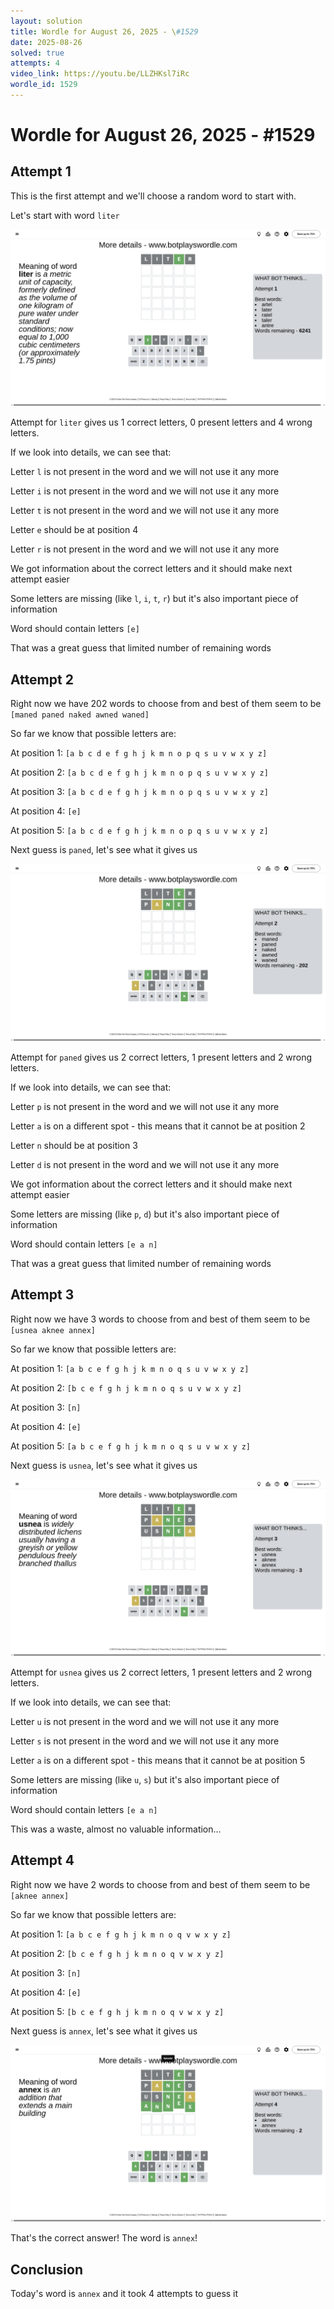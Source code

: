 ```yaml
---
layout: solution
title: Wordle for August 26, 2025 - \#1529
date: 2025-08-26
solved: true
attempts: 4
video_link: https://youtu.be/LLZHKsl7iRc
wordle_id: 1529
---
```


# Wordle for August 26, 2025 - \#1529

## Attempt 1

This is the first attempt and we'll choose a random word to start with.

Let's start with word `liter`

![Attempt 1](2025-08-26/attempt-1.png)

Attempt for `liter` gives us 1 correct letters, 0 present letters and 4 wrong letters.

If we look into details, we can see that:

Letter `l` is not present in the word and we will not use it any more

Letter `i` is not present in the word and we will not use it any more

Letter `t` is not present in the word and we will not use it any more

Letter `e` should be at position 4

Letter `r` is not present in the word and we will not use it any more

We got information about the correct letters and it should make next attempt easier

Some letters are missing (like `l`, `i`, `t`, `r`) but it's also important piece of information

Word should contain letters `[e]`

That was a great guess that limited number of remaining words



## Attempt 2

Right now we have 202 words to choose from and best of them seem to be `[maned paned naked awned waned]`

So far we know that possible letters are:

At position 1: `[a b c d e f g h j k m n o p q s u v w x y z]`

At position 2: `[a b c d e f g h j k m n o p q s u v w x y z]`

At position 3: `[a b c d e f g h j k m n o p q s u v w x y z]`

At position 4: `[e]`

At position 5: `[a b c d e f g h j k m n o p q s u v w x y z]`

Next guess is `paned`, let's see what it gives us

![Attempt 2](2025-08-26/attempt-2.png)

Attempt for `paned` gives us 2 correct letters, 1 present letters and 2 wrong letters.

If we look into details, we can see that:

Letter `p` is not present in the word and we will not use it any more

Letter `a` is on a different spot - this means that it cannot be at position 2

Letter `n` should be at position 3

Letter `d` is not present in the word and we will not use it any more

We got information about the correct letters and it should make next attempt easier

Some letters are missing (like `p`, `d`) but it's also important piece of information

Word should contain letters `[e a n]`

That was a great guess that limited number of remaining words



## Attempt 3

Right now we have 3 words to choose from and best of them seem to be `[usnea aknee annex]`

So far we know that possible letters are:

At position 1: `[a b c e f g h j k m n o q s u v w x y z]`

At position 2: `[b c e f g h j k m n o q s u v w x y z]`

At position 3: `[n]`

At position 4: `[e]`

At position 5: `[a b c e f g h j k m n o q s u v w x y z]`

Next guess is `usnea`, let's see what it gives us

![Attempt 3](2025-08-26/attempt-3.png)

Attempt for `usnea` gives us 2 correct letters, 1 present letters and 2 wrong letters.

If we look into details, we can see that:

Letter `u` is not present in the word and we will not use it any more

Letter `s` is not present in the word and we will not use it any more

Letter `a` is on a different spot - this means that it cannot be at position 5

Some letters are missing (like `u`, `s`) but it's also important piece of information

Word should contain letters `[e a n]`

This was a waste, almost no valuable information...



## Attempt 4

Right now we have 2 words to choose from and best of them seem to be `[aknee annex]`

So far we know that possible letters are:

At position 1: `[a b c e f g h j k m n o q v w x y z]`

At position 2: `[b c e f g h j k m n o q v w x y z]`

At position 3: `[n]`

At position 4: `[e]`

At position 5: `[b c e f g h j k m n o q v w x y z]`

Next guess is `annex`, let's see what it gives us

![Attempt 4](2025-08-26/attempt-4.png)

That's the correct answer! The word is `annex`!

## Conclusion

Today's word is `annex` and it took 4 attempts to guess it

